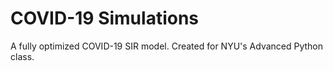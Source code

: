 # COVID-19 Simulations
A fully optimized COVID-19 SIR model. Created for NYU's Advanced Python class. 
